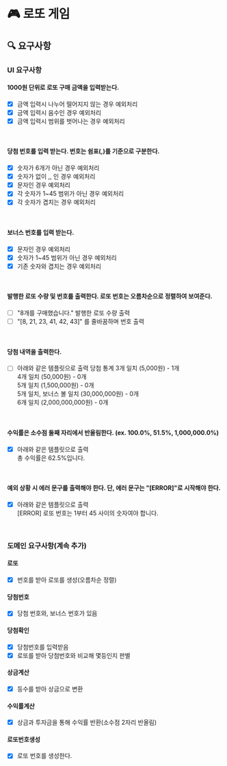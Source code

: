 # 🎮 로또 게임
## 🔍 요구사항
### UI 요구사항
#### 1000원 단위로 로또 구매 금액을 입력받는다.
- [x] 금액 입력시 나누어 떨어지지 않는 경우 예외처리
- [x] 금액 입력시 음수인 경우 예외처리
- [x] 금액 입력시 범위를 벗어나는 경우 예외처리

<br> 

#### 당첨 번호를 입력 받는다. 번호는 쉼표(,)를 기준으로 구분한다.
- [x] 숫자가 6개가 아닌 경우 예외처리
- [x] 숫자가 없이 ,, 인 경우 예외처리
- [x] 문자인 경우 예외처리
- [x] 각 숫자가 1~45 범위가 아닌 경우 예외처리
- [x] 각 숫자가 겹치는 경우 예외처리

<br> 

#### 보너스 번호를 입력 받는다.
- [x] 문자인 경우 예외처리
- [x] 숫자가 1~45 범위가 아닌 경우 예외처리
- [x] 기존 숫자와 겹치는 경우 예외처리

<br> 

#### 발행한 로또 수량 및 번호를 출력한다. 로또 번호는 오름차순으로 정렬하여 보여준다.
- [ ] "8개를 구매했습니다." 발행한 로또 수량 출력
- [ ] "[8, 21, 23, 41, 42, 43]" 를 줄바꿈하며 번호 출력

<br> 

#### 당첨 내역을 출력한다.
- [ ] 아래와 같은 템플릿으로 출력
  당첨 통계
3개 일치 (5,000원) - 1개 <br>
4개 일치 (50,000원) - 0개 <br>
5개 일치 (1,500,000원) - 0개 <br>
5개 일치, 보너스 볼 일치 (30,000,000원) - 0개 <br>
6개 일치 (2,000,000,000원) - 0개

<br> 

#### 수익률은 소수점 둘째 자리에서 반올림한다. (ex. 100.0%, 51.5%, 1,000,000.0%)
 - [x] 아래와 같은 템플릿으로 출력 <br>
  총 수익률은 62.5%입니다.

<br> 

#### 예외 상황 시 에러 문구를 출력해야 한다. 단, 에러 문구는 "[ERROR]"로 시작해야 한다.
- [x] 아래와 같은 템플릿으로 출력 <br>
  [ERROR] 로또 번호는 1부터 45 사이의 숫자여야 합니다.

<br>

### 도메인 요구사항(계속 추가) 

#### 로또
 - [x] 번호를 받아 로또를 생성(오름차순 정렬)

#### 당첨번호 
 - [x] 당첨 번호와, 보너스 번호가 있음

#### 당첨확인
 - [x] 당첨번호를 입력받음
 - [x] 로또를 받아 당첨번호와 비교해 몇등인지 판별

#### 상금계산
 - [x] 등수를 받아 상금으로 변환

#### 수익률계산
 - [x] 상금과 투자금을 통해 수익률 반환(소수점 2자리 반올림)

#### 로또번호생성
 - [x] 로또 번호를 생성한다.
